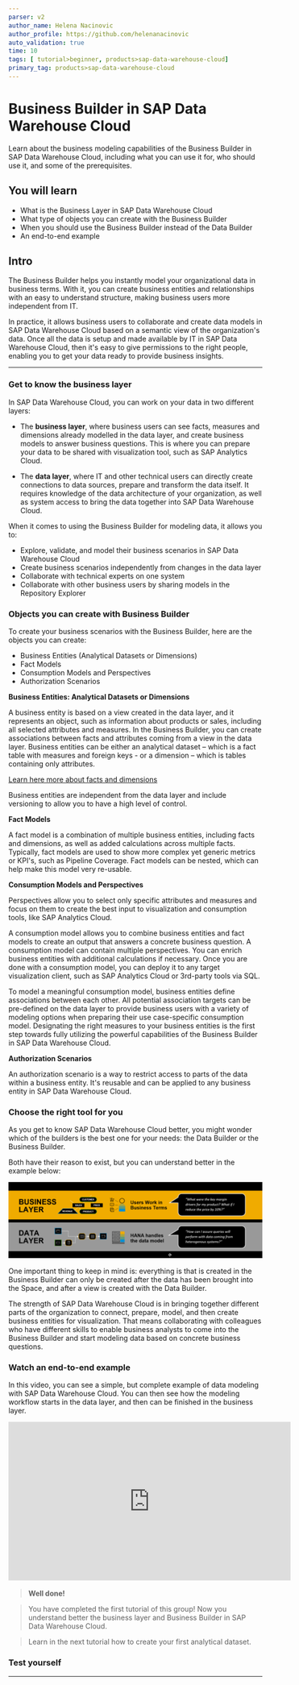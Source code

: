 ```yaml
---
parser: v2
author_name: Helena Nacinovic
author_profile: https://github.com/helenanacinovic
auto_validation: true
time: 10
tags: [ tutorial>beginner, products>sap-data-warehouse-cloud]
primary_tag: products>sap-data-warehouse-cloud
---
```


# Business Builder in SAP Data Warehouse Cloud
<!-- description --> Learn about the business modeling capabilities of the Business Builder in SAP Data Warehouse Cloud, including what you can use it for, who should use it, and some of the prerequisites.

## You will learn
- What is the Business Layer in SAP Data Warehouse Cloud
- What type of objects you can create with the Business Builder
- When you should use the Business Builder instead of the Data Builder
- An end-to-end example


## Intro
The Business Builder helps you instantly model your organizational data in business terms. With it, you can create business entities and relationships with an easy to understand structure, making business users more independent from IT.

In practice, it allows business users to collaborate and create data models in SAP Data Warehouse Cloud based on a semantic view of the organization's data. Once all the data is setup and made available by IT in SAP Data Warehouse Cloud, then it's easy to give permissions to the right people, enabling you to get your data ready to provide business insights.


---

### Get to know the business layer


In SAP Data Warehouse Cloud, you can work on your data in two different layers:

-	The **business layer**, where business users can see facts, measures and dimensions already modelled in the data layer, and create business models to answer business questions. This is where you can prepare your data to be shared with visualization tool, such as SAP Analytics Cloud.

-	The **data layer**, where IT and other technical users can directly create connections to data sources, prepare and transform the data itself. It requires knowledge of the data architecture of your organization, as well as system access to bring the data together into SAP Data Warehouse Cloud.

When it comes to using the Business Builder for modeling data, it allows you to:

-	Explore, validate, and model their business scenarios in SAP Data Warehouse Cloud
-	Create business scenarios independently from changes in the data layer
-	Collaborate with technical experts on one system
-	Collaborate with other business users by sharing models in the Repository Explorer



### Objects you can create with Business Builder


To create your business scenarios with the Business Builder, here are the objects you can create:

-	Business Entities (Analytical Datasets or Dimensions)
-	Fact Models
-	Consumption Models and Perspectives
-	Authorization Scenarios

**Business Entities: Analytical Datasets or Dimensions**

A business entity is based on a view created in the data layer, and it represents an object, such as information about products or sales, including all selected attributes and measures. In the Business Builder, you can create associations between facts and attributes coming from a view in the data layer. Business entities can be either an analytical dataset – which is a fact table with measures and foreign keys - or a dimension – which is tables containing only attributes.

[Learn here more about facts and dimensions](https://blogs.sap.com/2021/07/22/facts-measures-and-dimensions/)

Business entities are independent from the data layer and include versioning to allow you to have a high level of control.

**Fact Models**

A fact model is a combination of multiple business entities, including facts and dimensions, as well as added calculations across multiple facts. Typically, fact models are used to show more complex yet generic metrics or KPI's, such as Pipeline Coverage. Fact models can be nested, which can help make this model very re-usable.

**Consumption Models and Perspectives**

Perspectives allow you to select only specific attributes and measures and focus on them to create the best input to visualization and consumption tools, like SAP Analytics Cloud.

A consumption model allows you to combine business entities and fact models to create an output that answers a concrete business question. A consumption model can contain multiple perspectives. You can enrich business entities with additional calculations if necessary. Once you are done with a consumption model, you can deploy it to any target visualization client, such as SAP Analytics Cloud or 3rd-party tools via SQL.

To model a meaningful consumption model, business entities define associations between each other. All potential association targets can be pre-defined on the data layer to provide business users with a variety of modeling options when preparing their use case-specific consumption model. Designating the right measures to your business entities is the first step towards fully utilizing the powerful capabilities of the Business Builder in SAP Data Warehouse Cloud.

**Authorization Scenarios**

An authorization scenario is a way to restrict access to parts of the data within a business entity. It's reusable and can be applied to any business entity in SAP Data Warehouse Cloud.





### Choose the right tool for you


As you get to know SAP Data Warehouse Cloud better, you might wonder which of the builders is the best one for your needs: the Data Builder or the Business Builder.

Both have their reason to exist, but you can understand better in the example below:

  ![Layers](Picture1.png)

One important thing to keep in mind is: everything is that is created in the Business Builder can only be created after the data has been brought into the Space, and after a view is created with the Data Builder.

The strength of SAP Data Warehouse Cloud is in bringing together different parts of the organization to connect, prepare, model, and then create business entities for visualization. That means collaborating with colleagues who have different skills to enable business analysts to come into the Business Builder and start modeling data based on concrete business questions.


### Watch an end-to-end example


In this video, you can see a simple, but complete example of data modeling with SAP Data Warehouse Cloud. You can then see how the modeling workflow starts in the data layer, and then can be finished in the business layer.

<iframe width="560" height="315" src="https://www.youtube.com/embed/mrhfsMaXBGU" title="YouTube video player" frameborder="0" allow="accelerometer; autoplay; clipboard-write; encrypted-media; gyroscope; picture-in-picture" allowfullscreen></iframe>

> **Well done!**

> You have completed the first tutorial of this group! Now you understand better the business layer and Business Builder in SAP Data Warehouse Cloud.

> Learn in the next tutorial how to create your first analytical dataset.



### Test yourself









---
